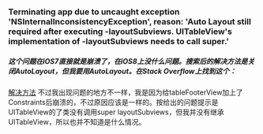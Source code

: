 ### Terminating app due to uncaught exception 'NSInternalInconsistencyException', reason: 'Auto Layout still required after executing -layoutSubviews. UITableView's implementation of -layoutSubviews needs to call super.'
#####           这个问题在iOS7直接就是崩溃了，在iOS8上没什么问题。搜索后的解决方法是关闭AutoLayout，但我要用AutoLayout。在Stack Overflow上找到这个：
<a href="
http://stackoverflow.com/questions/12610783/auto-layout-still-required-after-executing-layoutsubviews-with-uitableviewcel">解决方法</a>
不过我出现问题的地方不一样，我是因为给tableFooterView加上了Constraints后崩溃的，不过原因应该是一样的。按给出的问题提示是UITableView的了类没有调用super layoutSubviews，但我并没有继承UITableView，所以也并不知道是什么情况。
